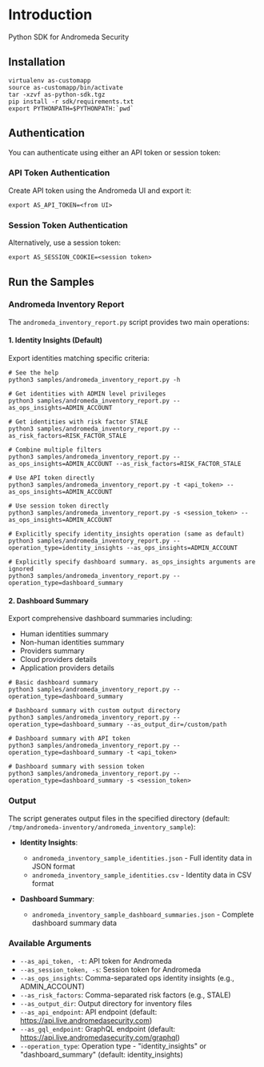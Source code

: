 # Introduction

Python SDK for Andromeda Security

## Installation

```shell
virtualenv as-customapp
source as-customapp/bin/activate
tar -xzvf as-python-sdk.tgz
pip install -r sdk/requirements.txt
export PYTHONPATH=$PYTHONPATH:`pwd`
```

## Authentication

You can authenticate using either an API token or session token:

### API Token Authentication

Create API token using the Andromeda UI and export it:

```shell
export AS_API_TOKEN=<from UI>
```

### Session Token Authentication

Alternatively, use a session token:

```shell
export AS_SESSION_COOKIE=<session token>
```

## Run the Samples

### Andromeda Inventory Report

The `andromeda_inventory_report.py` script provides two main operations:

#### 1. Identity Insights (Default)

Export identities matching specific criteria:

```shell
# See the help
python3 samples/andromeda_inventory_report.py -h

# Get identities with ADMIN level privileges
python3 samples/andromeda_inventory_report.py --as_ops_insights=ADMIN_ACCOUNT

# Get identities with risk factor STALE
python3 samples/andromeda_inventory_report.py --as_risk_factors=RISK_FACTOR_STALE

# Combine multiple filters
python3 samples/andromeda_inventory_report.py --as_ops_insights=ADMIN_ACCOUNT --as_risk_factors=RISK_FACTOR_STALE

# Use API token directly
python3 samples/andromeda_inventory_report.py -t <api_token> --as_ops_insights=ADMIN_ACCOUNT

# Use session token directly
python3 samples/andromeda_inventory_report.py -s <session_token> --as_ops_insights=ADMIN_ACCOUNT

# Explicitly specify identity_insights operation (same as default)
python3 samples/andromeda_inventory_report.py --operation_type=identity_insights --as_ops_insights=ADMIN_ACCOUNT

# Explicitly specify dashboard summary. as_ops_insights arguments are ignored
python3 samples/andromeda_inventory_report.py --operation_type=dashboard_summary
```

#### 2. Dashboard Summary

Export comprehensive dashboard summaries including:

- Human identities summary
- Non-human identities summary
- Providers summary
- Cloud providers details
- Application providers details

```shell
# Basic dashboard summary
python3 samples/andromeda_inventory_report.py --operation_type=dashboard_summary

# Dashboard summary with custom output directory
python3 samples/andromeda_inventory_report.py --operation_type=dashboard_summary --as_output_dir=/custom/path

# Dashboard summary with API token
python3 samples/andromeda_inventory_report.py --operation_type=dashboard_summary -t <api_token>

# Dashboard summary with session token
python3 samples/andromeda_inventory_report.py --operation_type=dashboard_summary -s <session_token>
```

### Output

The script generates output files in the specified directory (default: `/tmp/andromeda-inventory/andromeda_inventory_sample`):

- **Identity Insights**:
  - `andromeda_inventory_sample_identities.json` - Full identity data in JSON format
  - `andromeda_inventory_sample_identities.csv` - Identity data in CSV format

- **Dashboard Summary**:
  - `andromeda_inventory_sample_dashboard_summaries.json` - Complete dashboard summary data

### Available Arguments

- `--as_api_token, -t`: API token for Andromeda
- `--as_session_token, -s`: Session token for Andromeda
- `--as_ops_insights`: Comma-separated ops identity insights (e.g., ADMIN_ACCOUNT)
- `--as_risk_factors`: Comma-separated risk factors (e.g., STALE)
- `--as_output_dir`: Output directory for inventory files
- `--as_api_endpoint`: API endpoint (default: <https://api.live.andromedasecurity.com>)
- `--as_gql_endpoint`: GraphQL endpoint (default: <https://api.live.andromedasecurity.com/graphql>)
- `--operation_type`: Operation type - "identity_insights" or "dashboard_summary" (default: identity_insights)
